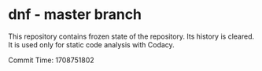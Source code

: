 # dnf - master branch

This repository contains frozen state of the repository.
Its history is cleared. It is used only for static code
analysis with Codacy.

Commit Time: 1708751802